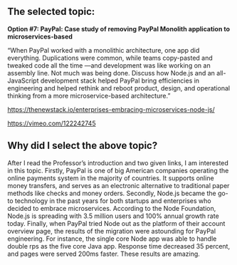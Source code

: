 ## The selected topic:

**Option #7:  PayPal: Case study of removing PayPal Monolith application to microservices-based**

“When PayPal worked with a monolithic architecture, one app did everything. Duplications were common, while teams copy-pasted and tweaked code all the time —and development was like working on an assembly line. Not much was being done. Discuss how Node.js and an all-JavaScript development stack helped PayPal bring efficiencies in engineering and helped rethink and reboot product, design, and operational thinking from a more microservice-based architecture.”

https://thenewstack.io/enterprises-embracing-microservices-node-js/

https://vimeo.com/122242745

## Why did I select the above topic?
After I read the Professor’s introduction and two given links, I am interested in this topic. Firstly, PayPal is one of big American companies operating the online payments system in the majority of countries. It supports online money transfers, and serves as an electronic alternative to traditional paper methods like checks and money orders. Secondly, Node.js became the go-to technology in the past years for both startups and enterprises who decided to embrace microservices. According to the Node Foundation, Node.js is spreading with 3.5 million users and 100% annual growth rate today. Finally, when PayPal tried Node out as the platform of their account overview page, the results of the migration were astounding for PayPal engineering. For instance, the single core Node app was able to handle double rps as the five core Java app. Response time decreased 35 percent, and pages were served 200ms faster. These results are amazing.
